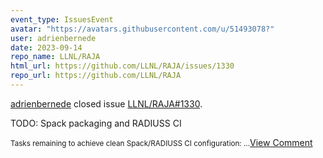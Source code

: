 ```yaml
---
event_type: IssuesEvent
avatar: "https://avatars.githubusercontent.com/u/51493078?"
user: adrienbernede
date: 2023-09-14
repo_name: LLNL/RAJA
html_url: https://github.com/LLNL/RAJA/issues/1330
repo_url: https://github.com/LLNL/RAJA
---
```


<a href='https://github.com/adrienbernede' target='_blank'>adrienbernede</a> closed issue <a href='https://github.com/LLNL/RAJA/issues/1330' target='_blank'>LLNL/RAJA#1330</a>.

<p>TODO: Spack packaging and RADIUSS CI</p><small>Tasks remaining to achieve clean Spack/RADIUSS CI configuration:...</small><a href='https://github.com/LLNL/RAJA/issues/1330' target='_blank'>View Comment</a>